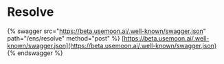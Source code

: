 # Resolve

{% swagger src="https://beta.usemoon.ai/.well-known/swagger.json" path="/ens/resolve" method="post" %}
[https://beta.usemoon.ai/.well-known/swagger.json](https://beta.usemoon.ai/.well-known/swagger.json)
{% endswagger %}
